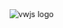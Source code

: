 <div align="center">
<img title="vwjs logo" src="https://user-images.githubusercontent.com/86665964/197258354-48290269-8f9a-40ad-a174-6d9724568d85.png">
</div>

